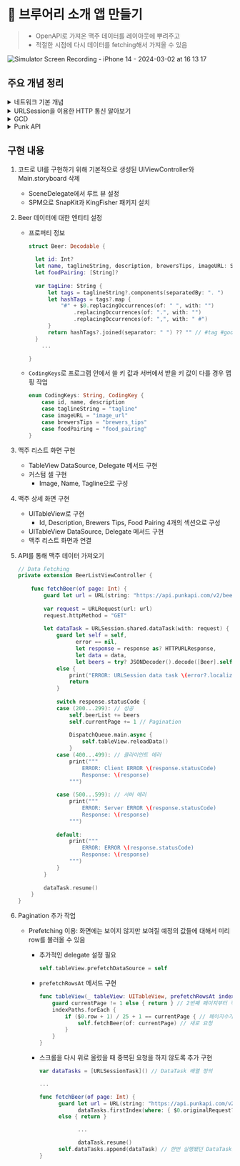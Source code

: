 # 🍻 브루어리 소개 앱 만들기

> - OpenAPI로 가져온 맥주 데이터를 레이아웃에 뿌려주고
> - 적절한 시점에 다시 데이터를 fetching해서 가져올 수 있음

![Simulator Screen Recording - iPhone 14 - 2024-03-02 at 16 13 17](https://github.com/mijisuh/fastcampus-ios/assets/57468832/3bd25f8e-ae5a-4b7e-b153-012a20a19f08)

## 주요 개념 정리

<details>
<summary>네트워크 기본 개념</summary>

## OSI Model

- **O**pen **S**ystems **I**nterconnection
- **네트워크의 기본**이 되는 모델로, **여러 통신 장비 혹은 시스템마다의 호환성 문제가 없도록 국제 표준**으로 만듬
- **7 계층**
    
    <img width="421" alt="1" src="https://github.com/mijisuh/fastcampus-ios/assets/57468832/fd331879-9ce6-466f-b003-eee6a12a8ec0">
    
    - iOS 어플리케이션 단의 클라이언트 개발자는 가장 상위에 있는 **Application 계층의 프로토콜인 HTTP**을 주로 다룸
    
        | Layer | 내용 |
        | --- | --- |
        | 1 - Physical | - 네트워크에서 통신 장비를 연결하는 데 사용되는 물리적 사양 정의 <br> - 전압 레벨, 데이터 속도, 최대 전송 거리, 커넥터, … <br> - 케이블, 모뎀, 리피터 <br> - 네트워크 통신을 하려면 이런 장치들이 필요함을 의미 |
        | 2 - Data Link | - 앞선 물리 계층의 물리적 네트워크 링크를 통해서 흐르는 데이터의 오류를 감지하고 복구하는 기능 제공 <br> - 이더넷 네트워크 인터페이스 카드(NIC)에 하드코딩된 고유한 MAC 주소 정보 전달 |
        | 3 - Network | - 각 네트워크의 끝 점(엔드포인트)을 식별하고 데이터 패킷을 전달하기 위해 논리 주소를 정의 ex) 우편 주소 <br> -  IP 주소 |
        | 4 - Transport | - 데이터가 안정적으로 전달될 수 있도록 제어 <br> - 데이터 수신자가 처리할 수 있을 만큼의 양을 전송하도록 흐름 제어 <br> - TCP: 데이터 전송 완료 여부를 확인하고 전송이 완료되는 것을 보장 <br> - UDP: 데이터 전송 완료 여부를 확인하지 않음 |
        | 5 - Session | - 서로 다른 네트워크 장치에 있는 앱 간의 서비스 요청 및 응답으로 구성 <br> - 통신 장치 간의 상호작용 설정, 유지, 관리 역할 |
        | 6 - Presentation | - Application 계층에 적용되는 데이터 형식, 코딩, 변환 기능을 정의 <br> - 서로 OS가 다른 경우 파일 확장자를 인식할 수 있도록 정의 |
        | 7 - Application | - 가장 상단에서 사용자와 상호작용하는 계층 <br> - 앱에서 이 계층을 통해 네트워크 통신을 설정 <br> - HTTP |

- 캡슐화와 디캡슐화
    
    <img width="693" alt="2" src="https://github.com/mijisuh/fastcampus-ios/assets/57468832/1362a1fc-0ff9-436a-9287-d12f83df3d28">
    
    - 데이터 전송시 각 계층에서 각각의 계층을 인식할 수 있는 **헤더(-H)를 포함**시켜 전송
    - 캡슐화: 데이터를 전송하는 입장에서 데이터를 넣는 과정
    - 디캡슐화: 데이터를 수신하는 입장에서 헤더와 데이터를 빼내는 과정

## URL

- **U**niform **R**esource **L**ocator
- **네트워크 상에서 리소스들이 어디 있는지 알려주기 위한 규약(주소)** ex) 웹 주소
- 어떤 자원이 갖는 주소 값으로 자원은 반드시 URL과 매칭되어 있음
- 구성 요소
    - **http://**
        - 프로토콜
        - ex) ftp, mailto
    - **www.fastcampus.com**
        - 웹 서버명 → DNS 명 → IP 주소
        - layer 3: 네트워크 계층(IP)
    - **:8080**
        - 포트 명
        - HTTP 프로토콜 서버의 기본 포트는 80으로 생략 가능
        - layer 4: 전송 계층(port)
    - **/ios-lecture.html**
        - 데이터 출처(리소스) 경로
        - layer 7: 응용 계층
    - **?client_id=fc33&response_type=token**
        - Parameter
        - `?`을 기준으로 파라미터 시작
        - `&`을 기준으로 파라미터 구분

## HTTP

- 2가지의 메시지 종류
    - **Request(요청)**: 사용자
        - Method: 무언가를 하세요
        - URL: 리소스에 대해서
        - Header, Body: 구체적으로 어떻게
    - **Response(응답)**: 서버
        - Status Code: 요청에 대한 상태
        - Message
        - Header
        - Body
- GET vs POST
    - Parameter의 전달 방식에 차이가 있음
    - GET
        - 파라미터가 URL 상에 그대로 노출
    - POST
        - 전달해야 하는 파라미터를 URL에 그대로 넣지 않고 Body 안에 넣음 ex) 로그인
        - 대량의 메시지를 전송할 수 있기 때문에 사진, 동영상 업로드 가능
</details>

<details>
<summary>URLSession을 이용한 HTTP 통신 알아보기</summary>

## URLSession

- `Foundation` 프레임워크에서 `URLSession` 클래스 제공
    - **iOS를 포함한 Apple OS 상에서 네트워크 구축**을 하기 위해서 URLSession을 활용해야 함
- 주요 기능
    - HTTP를 포함한 OSI 7계층 프로토콜들을 지원
    - 네트워크 인증, 쿠키, 캐시 관리와 같은 서버와의 데이터 교류 작업 전반을 지원
    - 네트워크 데이터 전송과 관련된 Task 그룹 조정
- URLSession은 URL Loading System을 구현할 수 있도록 하는 객체
    - URL Loading System: URL을 통해 상호작용하고 표준 인터넷 프로토콜을 사용해서 서버와 통신하는 시스템을 의미
    - URL 형태로 식별되는 리소스에 대한 액세스 제공
    - 데이터 읽기는 비동기식으로 수행되기 때문에 앱이 응답을 유지하고 수신 데이터나 오류가 도착하는 즉시 처리할 수 있게 됨
- URLSession 생성
    - URLSession 객체를 만들려면 `URLSessionConfiguration`를 지정해야 하는데 이를 통해 캐시 및 쿠기 데이터 사용 방법, 셀룰러 네트워크에서 연결 허용 여부 결정 등과 같은 동작을 제어 함
        - `.default`: shared 세션과 유사하지만 추가적인 설정 가능
        - `.ephemera`l: shared 세션과 유사하지만 캐시, 쿠키, 자격 증명을 디스크에 쓰지 않음
        - `.background`: 앱이 실행되지 않는 동안에도 컨텐츠 업로드 및 다운로드 수행 가능
    - URLSessionConfiguration 객체를 만들지 않고 싱글톤 형태로 사용 가능 → `URLSession.shared`
        - 세션에 대한 복잡한 요구사항이 없는 경우 **일반적으로 싱글톤 객체 사용**
- `URLSessionTask`
    - 세션 내에서 데이터를 서버에 업로드한 다음에 서버로부터 데이터를 검색하는 작업을 만듬
    - URLSession API는 URLSessionTask의 하위 클래스를 제공
        - `URLSessionDataTask`: NSData 객체를 통해서 데이터 송수신
        - `URLSessionUploadTask`: URLSessionDataTask와 유사하지만 파일을 전송하고 백그라운드 업로드 지원
        - `URLSessionDownloadTask`: 파일 형식 기반으로 데이터 검색하고  백그라운드 다운로드 및 업로드 지원
        - `URLSessionStreamTask`
        - `URLSessionWebSocketTask`
- **URLSession Life Cycle**
    
    <img width="949" alt="3" src="https://github.com/mijisuh/fastcampus-ios/assets/57468832/4cc9cf2e-ab41-4a1c-b189-2cf8df4c62b5">
    
    1. URLSession 객체 생성
        - 세션이 가지는 속성 정의
    2. Request 객체 생성
        - 통신하고자 하는 URL, 메서드 등
    3. URLSessionDataTask 생성
        - 일반적으로 응답을 받을 때 URL 기반의 내용을 받아서 핸들링하는 역할
        - 작업의 성격에 따라서 여러 종류의 Task 지원
        - 생성한 Task 객체를 반드시 **resume**(실행) 해줘야 함
        - 의도한대로 Task가 완료되면 수신한 응답을 completion handler나 delegate를 통해서 가공하고 앱에 구현
</details>

<details>
<summary>GCD</summary>

## GCD

- Thread란
    - **프로세스 내에서 실행되는 흐름의 단위**
    - UIKit의 클래스들은 오직 앱의 메인스레드에서만 실행됨
- Multi-Thread
    - 동시에 여러 작업이 필요한 경우, 중요한 작업을 방해하지 않기 위한 경우, 상태를 계속 감시해야 할 경우에 필요
    - 대표적인 예로 네트워크 통신에서 request를 보내고 response를 받는 작업
        
        ```swift
        // 네트워크 작업을 실행시키는 부분과
        // 메인스레드에서 돌아야 하는 UI 관련한 작업 관련 액션은
        // 분리가 되어야 함!
        DispatchQueue.main.async {
            self.tableView.reloadData()
        }
        ```
        
- GCD: **G**rand **C**entral **D**ispatch
    - **작업의 속도와 양에 따라 작업 순서를 알아서 스레드에게 배치하고 관리해줌**
    - 시스템이 관리하는 Dispatch 대기열에 작업을 제출해서 멀티 코어 하드웨어에서 동시에 코드를 실행할 수 있도록 함 → 하나의 앱이 여러 개의 코어를 최대한 효과적으로 사용할 수 있도록 자동으로 시스템 단에서 제어
    - 네트워크 통신을 하는 부분(URLSession 관련 코드)은 내부적으로 이미 백그라운드에서 비동기적으로 작동하게 설계되어 있음 → DispatchQueue로 별도로 설정하지 않아도 메인스레드가 아닌 별도의 스레드에서 작동 → 따라서 UI 관련 작업을 따로 메인스레드에서 해주지 않으면 백그라운드에서 같이 돌게 되고 에러 발생
- DispatchQueue 객체를 활용해서 각각의 작업 제어
    - main, background 스레드에서 순차적 혹은 동시에 실행되는 작업을 관리
    - FIFO
- **Sync**
    - DispatchQueue에 작업이 남아있을 경우에 해당 작업이 끝날 때까지 다음 작업을 진행하지 않음
    - 작업의 순서를 보장하기 위해서 한번에 하나의 작업을 함
- **Async**
    - DispatchQueue에 작업이 있든 없든 다음 작업을 비동기로 동시에 진행
</details>

<details>
<summary>Punk API</summary>

- [PUNK API v2 Documentation](https://punkapi.com/)
    - Root Endpoint: URLSession을 통해 접근할 기본 URL
    - Authentication: 인증이 필요할지
    - Rate Limits: 접속 제한은 어떨게 이루어지는지
    - Parameters
    - Pagination: 맥주 데이터를 한번에 전송하지 않고 25개(기본값)의 페이지 단위로 전송
    - Get Beers: Get 메소드를 통해 전체 맥주 데이터 전송
    - Get a Single Beer: 맥주의 id 값으로 특정 맥주 데이터 전송
    - Get Random Beer: 랜덤하게 맥주 데이터 전송
- Postman를 사용해서 테스트
    - HTTP Request와 Response를 쉽게 확인하고 API를 이해할 수 있는 프로그램
</details>

## 구현 내용
1. 코드로 UI를 구현하기 위해 기본적으로 생성된 UIViewController와 Main.storyboard 삭제
    - SceneDelegate에서 루트 뷰 설정
    - SPM으로 SnapKit과 KingFisher 패키지 설치
2. Beer 데이터에 대한 엔티티 설정
    - 프로퍼티 정보
        
        ```swift
        struct Beer: Decodable {
            
          let id: Int?
          let name, taglineString, description, brewersTips, imageURL: String?
          let foodPairing: [String]?
          
          var tagLine: String {
              let tags = taglineString?.components(separatedBy: ". ")
              let hashTags = tags?.map {
                  "#" + $0.replacingOccurrences(of: " ", with: "")
                      .replacingOccurrences(of: ".", with: "")
                      .replacingOccurrences(of: ",", with: " #")
              }
              return hashTags?.joined(separator: " ") ?? "" // #tag #good #hello
          }
        	...
        
        }
        ```
        
    - `CodingKeys`로 프로그램 안에서 쓸 키 값과 서버에서 받을 키 값이 다를 경우 맵핑 작업
        
        ```swift
        enum CodingKeys: String, CodingKey {
            case id, name, description
            case taglineString = "tagline"
            case imageURL = "image_url"
            case brewersTips = "brewers_tips"
            case foodPairing = "food_pairing"
        }
        ```
        
3. 맥주 리스트 화면 구현
    - TableView DataSource, Delegate 메서드 구현
    - 커스텀 셀 구현
        - Image, Name, Tagline으로 구성
4. 맥주 상세 화면 구현
    - UITableView로 구현
        - Id, Description, Brewers Tips, Food Pairing 4개의 섹션으로 구성
    - UITableView DataSource, Delegate 메서드 구현
    - 맥주 리스트 화면과 연결
5. API를 통해 맥주 데이터 가져오기
    
    ```swift
    // Data Fetching
    private extension BeerListViewController {
        
        func fetchBeer(of page: Int) {
            guard let url = URL(string: "https://api.punkapi.com/v2/beers?page=\(page)") else { return }
            
            var request = URLRequest(url: url)
            request.httpMethod = "GET"
            
            let dataTask = URLSession.shared.dataTask(with: request) { [weak self] data, response, error in
                guard let self = self,
                      error == nil,
                      let response = response as? HTTPURLResponse,
                      let data = data,
                      let beers = try? JSONDecoder().decode([Beer].self, from: data)
                else {
                    print("ERROR: URLSession data task \(error?.localizedDescription)")
                    return
                }
                
                switch response.statusCode {
                case (200...299): // 성공
                    self.beerList += beers
                    self.currentPage += 1 // Pagination
                    
                    DispatchQueue.main.async {
                        self.tableView.reloadData()
                    }
                case (400...499): // 클라이언트 에러
                    print("""
                        ERROR: Client ERROR \(response.statusCode)
                        Response: \(response)
                    """)
                    
                case (500...599): // 서버 에러
                    print("""
                        ERROR: Server ERROR \(response.statusCode)
                        Response: \(response)
                    """)
                    
                default:
                    print("""
                        ERROR: ERROR \(response.statusCode)
                        Response: \(response)
                    """)
                }
            }
            
            dataTask.resume()
        }
    }
    
    ```
    
6. Pagination 추가 작업
    - Prefetching 이용: 화면에는 보이지 않지만 보여질 예정의 값들에 대해서 미리 row를 불러올 수 있음
        - 추가적인 delegate 설정 필요
            
            ```swift
            self.tableView.prefetchDataSource = self
            ```
            
        - `prefetchRowsAt` 메서드 구현
            
            ```swift
            func tableView(_ tableView: UITableView, prefetchRowsAt indexPaths: [IndexPath]) {
                guard currentPage != 1 else { return } // 2번째 페이지부터 적용
                indexPaths.forEach {
                    if ($0.row + 1) / 25 + 1 == currentPage { // 페이지수가 현재 페이지와 동일해졌을 때
                        self.fetchBeer(of: currentPage) // 새로 요청
                    }
                }
            }
            ```
            
        - 스크롤을 다시 위로 올렸을 때 중복된 요청을 하지 않도록 추가 구현
            
            ```swift
            var dataTasks = [URLSessionTask]() // DataTask 배열 정의
            
            ...
            
            func fetchBeer(of page: Int) {
                  guard let url = URL(string: "https://api.punkapi.com/v2/beers?page=\(page)"),
                        dataTasks.firstIndex(where: { $0.originalRequest?.url == url }) == nil // 새로 요청하는 url이 이전에 요청한 url과 중복되면 X
                  else { return }
            
            			...
            
            			dataTask.resume()
                  self.dataTasks.append(dataTask) // 한번 실행됐던 DataTask를 저장해서 중복 요청 여부 확인
            }
            ```

